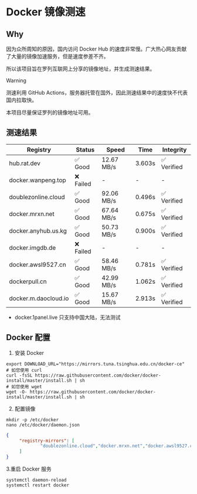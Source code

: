 # Docker 镜像测速

## Why

因为众所周知的原因，国内访问 Docker Hub 的速度非常慢。广大热心网友贡献了大量的镜像加速服务，但是速度参差不齐。


所以该项目旨在罗列互联网上分享的镜像地址，并生成测速结果。

> [!WARNING]
> 测速利用 GitHub Actions，服务器托管在国外，因此测速结果中的速度快不代表国内拉取快。
>

本项目尽量保证罗列的镜像地址可用。

## 测速结果

| Registry | Status | Speed | Time | Integrity |
|----------|--------|-------|------|-----------|
| hub.rat.dev | ✅ Good | 12.67 MB/s | 3.603s | ✅ Verified |
| docker.wanpeng.top | ❌ Failed | - | - | - |
| doublezonline.cloud | ✅ Good | 92.06 MB/s | 0.496s | ✅ Verified |
| docker.mrxn.net | ✅ Good | 67.64 MB/s | 0.675s | ✅ Verified |
| docker.anyhub.us.kg | ✅ Good | 50.73 MB/s | 0.900s | ✅ Verified |
| docker.imgdb.de | ❌ Failed | - | - | - |
| docker.awsl9527.cn | ✅ Good | 58.46 MB/s | 0.781s | ✅ Verified |
| dockerpull.cn | ✅ Good | 42.99 MB/s | 1.062s | ✅ Verified |
| docker.m.daocloud.io | ✅ Good | 15.67 MB/s | 2.913s | ✅ Verified |

- docker.1panel.live 只支持中国大陆，无法测试

## Docker 配置

1. 安装 Docker
```shell
export DOWNLOAD_URL="https://mirrors.tuna.tsinghua.edu.cn/docker-ce"
# 如您使用 curl
curl -fsSL https://raw.githubusercontent.com/docker/docker-install/master/install.sh | sh
# 如您使用 wget
wget -O- https://raw.githubusercontent.com/docker/docker-install/master/install.sh | sh
```

2. 配置镜像

```shell
mkdir -p /etc/docker
nano /etc/docker/daemon.json
```

```json
{
     "registry-mirrors": [
             "doublezonline.cloud","docker.mrxn.net","docker.awsl9527.cn"
     ]
}
```

 3.重启 Docker 服务
```shell
systemctl daemon-reload
systemctl restart docker
```
